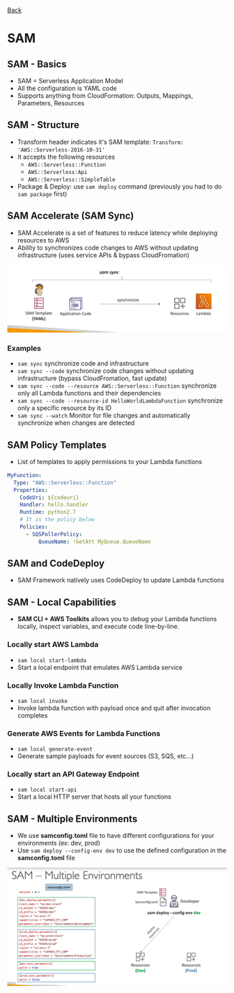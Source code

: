 [Back](./AWS.md)

# SAM

## SAM - Basics

- SAM = Serverless Application Model
- All the configuration is YAML code
- Supports anything from CloudFormation: Outputs, Mappings, Parameters, Resources

## SAM - Structure

- Transform header indicates it's SAM template: `Transform: 'AWS::Serverless-2016-10-31'`
- It accepts the following resources
  - `AWS::Serverless::Function`
  - `AWS::Serverless:Api`
  - `AWS::Serverless::SimpleTable`
- Package & Deploy: use `sam deploy` command (previously you had to do `sam package` first)

## SAM Accelerate (SAM Sync)

- SAM Accelerate is a set of features to reduce latency while deploying resources to AWS
- Ability to synchronizes code changes to AWS without updating infrastructure (uses service APIs & bypass CloudFromation)

![SAM Accelerate](./assets/63.png)

### Examples

- `sam sync` synchronize code and infrastructure
- `sam sync --code` synchronize code changes without updating infrastructure (bypass CloudFromation, fast update)
- `sam sync --code --resource AWS::Serverless::Function` synchronize only all Lambda functions and their dependencies
- `sam sync --code --resource-id HelloWorldLambdaFunction` synchronize only a specific resource by its ID
- `sam sync --watch` Monitor for file changes and automatically synchronize when changes are detected

## SAM Policy Templates

- List of templates to apply permissions to your Lambda functions

```yaml
MyFunction:
  Type: "AWS::Serverless::Function"
  Properties:
    CodeUri: ${codeuri}
    Handler: hello.handler
    Runtime: python2.7
    # It is the policy below
    Policies:
      - SQSPollerPolicy:
          QueueName: !GetAtt MyQueue.QueueName
```

## SAM and CodeDeploy

- SAM Framework natively uses CodeDeploy to update Lambda functions

## SAM - Local Capabilities

- **SAM CLI + AWS Toolkits** allows you to debug your Lambda functions locally, inspect variables, and execute code line-by-line.

### Locally start AWS Lambda

- `sam local start-lambda`
- Start a local endpoint that emulates AWS Lambda service

### Locally Invoke Lambda Function

- `sam local invoke`
- Invoke lambda function with payload once and quit after invocation completes

### Generate AWS Events for Lambda Functions

- `sam local generate-event`
- Generate sample payloads for event sources (S3, SQS, etc...)

### Locally start an API Gateway Endpoint

- `sam local start-api`
- Start a local HTTP server that hosts all your functions

## SAM - Multiple Environments

- We use **samconfig.toml** file to have different configurations for your environments (ex: dev, prod)
- Use `sam deploy --config-env dev` to use the defined configuration in the **samconfig.toml** file

![SAM Multiple Environments](./assets/64.png)
